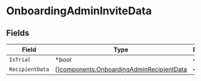 # OnboardingAdminInviteData


## Fields

| Field                                                                                                | Type                                                                                                 | Required                                                                                             | Description                                                                                          |
| ---------------------------------------------------------------------------------------------------- | ---------------------------------------------------------------------------------------------------- | ---------------------------------------------------------------------------------------------------- | ---------------------------------------------------------------------------------------------------- |
| `IsTrial`                                                                                            | **bool*                                                                                              | :heavy_minus_sign:                                                                                   | N/A                                                                                                  |
| `RecipientData`                                                                                      | [][components.OnboardingAdminRecipientData](../../models/components/onboardingadminrecipientdata.md) | :heavy_minus_sign:                                                                                   | N/A                                                                                                  |